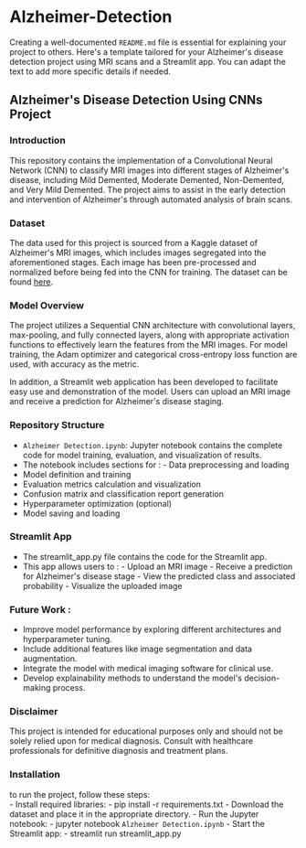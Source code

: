 # Alzheimer-Detection
Creating a well-documented `README.md` file is essential for explaining your project to others. Here's a template tailored for your Alzheimer's disease detection project using MRI scans and a Streamlit app. You can adapt the text to add more specific details if needed.

## Alzheimer's Disease Detection Using CNNs Project

### Introduction

This repository contains the implementation of a Convolutional Neural Network (CNN) to classify MRI images into different stages of Alzheimer's disease, including Mild Demented, Moderate Demented, Non-Demented, and Very Mild Demented. The project aims to assist in the early detection and intervention of Alzheimer's through automated analysis of brain scans.

### Dataset

The data used for this project is sourced from a Kaggle dataset of Alzheimer's MRI images, which includes images segregated into the aforementioned stages. Each image has been pre-processed and normalized before being fed into the CNN for training. The dataset can be found [here](https://www.kaggle.com/datasets/sachinkumar413/alzheimer-mri-dataset).

### Model Overview

The project utilizes a Sequential CNN architecture with convolutional layers, max-pooling, and fully connected layers, along with appropriate activation functions to effectively learn the features from the MRI images. For model training, the Adam optimizer and categorical cross-entropy loss function are used, with accuracy as the metric.

In addition, a Streamlit web application has been developed to facilitate easy use and demonstration of the model. Users can upload an MRI image and receive a prediction for Alzheimer's disease staging.

### Repository Structure

- `Alzheimer Detection.ipynb`: Jupyter notebook contains the complete code for model training, evaluation, and visualization of results.
- The notebook includes sections for :
      - Data preprocessing and loading
- Model definition and training
- Evaluation metrics calculation and visualization
- Confusion matrix and classification report generation
- Hyperparameter optimization (optional)
- Model saving and loading
### Streamlit App
- The streamlit_app.py file contains the code for the Streamlit app.
- This app allows users to :
          - Upload an MRI image
          - Receive a prediction for Alzheimer's disease stage
          - View the predicted class and associated probability
          - Visualize the uploaded image
### Future Work : 
- Improve model performance by exploring different architectures and hyperparameter tuning.
- Include additional features like image segmentation and data augmentation.
- Integrate the model with medical imaging software for clinical use.
- Develop explainability methods to understand the model's decision-making process.
 ### Disclaimer
This project is intended for educational purposes only and should not be solely relied upon for medical diagnosis. Consult with healthcare professionals for definitive diagnosis and treatment plans.
### Installation
to run the project, follow these steps:  
    - Install required libraries:
        - pip install -r requirements.txt
        - Download the dataset and place it in the appropriate directory.
        - Run the Jupyter notebook:
             - jupyter notebook `Alzheimer Detection.ipynb`
       - Start the Streamlit app:
            - streamlit run streamlit_app.py
